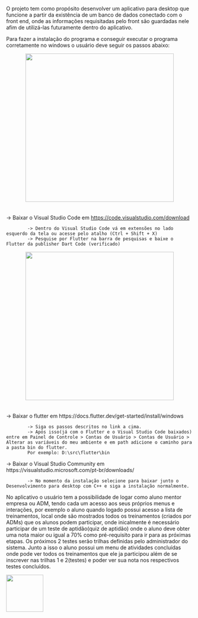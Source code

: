 O projeto tem como propósito desenvolver um aplicativo para desktop que funcione a partir da existência de um banco de dados conectado com o front end, onde as informações requisitadas pelo front são guardadas nele afim de utilizá-las futuramente dentro do aplicativo.

Para fazer a instalação do programa e conseguir executar o programa corretamente no windows o usuário deve seguir os passos abaixo:
    <div align="center">
    <img src="https://www.tabnine.com/blog/wp-content/uploads/2022/03/blog_10-1.png" width="400">
    </div>
    <br>
    <br>
    -> Baixar o Visual Studio Code em https://code.visualstudio.com/download
<p align="justify"> 
    
            -> Dentro do Visual Studio Code vá em extensões no lado esquerdo da tela ou acesse pelo atalho (Ctrl + Shift + X)
            -> Pesquise por Flutter na barra de pesquisas e baixe o Flutter da publisher Dart Code (verificado)
</p>
    <div align="center">
    <img src="https://docs.flutter.dev/assets/images/flutter-logo-sharing.png" width="400">
    </div>
    <br>
    <br>
    -> Baixar o flutter em https://docs.flutter.dev/get-started/install/windows
<p align="justify"> 
    
            -> Siga os passos descritos no link a cima.
            -> Após isso(já com o Flutter e o Visual Studio Code baixados) entre em Painel de Controle > Contas de Usuário > Contas de Usuário > Alterar as variáveis do meu ambiente e em path adicione o caminho para a pasta bin do flutter. 
            Por exemplo: D:\src\flutter\bin
</p>
    -> Baixar o Visual Studio Community em https://visualstudio.microsoft.com/pt-br/downloads/
<p align="justify">   
     
            -> No momento da instalação selecione para baixar junto o Desenvolvimento para desktop com C++ e siga a instalação normalmente.

</p>



No aplicativo o usuário tem a possibilidade de logar como aluno mentor empresa ou ADM, tendo cada um acesso aos seus próprios menus e interações, por exemplo o aluno quando logado possui acesso a lista de treinamentos, local onde são mostrados todos os treinamentos (criados por ADMs) que os alunos podem participar, onde inicalmente é necessário participar de um teste de aptidão(quiz de aptidão) onde o aluno deve obter uma nota maior ou igual a 70% como pré-requisito para ir para as próximas etapas. Os próximos 2 testes serão trilhas definidas pelo administrador do sistema. Junto a isso o aluno possui um menu de atividades concluídas onde pode ver todos os treinamentos que ele ja participou além de se inscrever nas trilhas 1 e 2(testes) e poder ver sua nota nos respectivos testes concluídos.

<img src="https://media.giphy.com/media/WUlplcMpOCEmTGBtBW/giphy.gif" width="100">